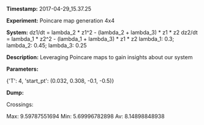 **Timestamp:** 2017-04-29_15.37.25

**Experiment:** Poincare map generation 4x4

**System:**
dz1/dt = lambda_2 * z1^2 - (lambda_2 + lambda_3) * z1 * z2 
dz2/dt = lambda_1 * z2^2 - (lambda_1 + lambda_3) * z1 * z2 
lambda_1: 0.3; lambda_2: 0.45; lambda_3: 0.25

**Description:** Leveraging Poincare maps to gain insights about our system

**Parameters:**

{'T': 4, 'start_pt': (0.032, 0.308, -0.1, -0.5)}

**Dump:**



Crossings:

Max:
9.59787551694
Min:
5.69996782898
Av:
8.14898848938
